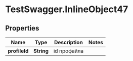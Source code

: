 # TestSwagger.InlineObject47

## Properties

Name | Type | Description | Notes
------------ | ------------- | ------------- | -------------
**profileId** | **String** | id профайла | 


